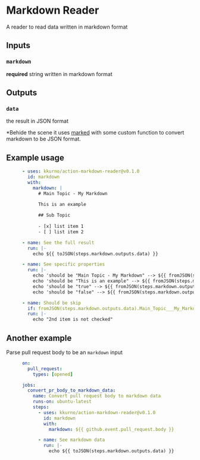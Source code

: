 # Markdown Reader

A reader to read data written in markdown format

## Inputs

### `markdown`

**required** string written in markdown format

## Outputs

### `data`

the result in JSON format

*Behide the scene it uses [marked](https://github.com/markedjs/marked) with some custom function to convert markdown to be JSON format.

## Example usage

```yaml
      - uses: kkurno/action-markdown-reader@v0.1.0
        id: markdown
        with:
          markdown: |
            # Main Topic - My Markdown

            This is an example
            
            ## Sub Topic
            
            - [x] list item 1
            - [ ] list item 2

      - name: See the full result
        run: |-
          echo ${{ toJSON(steps.markdown.outputs.data) }}

      - name: See specific properties
        run: |-
          echo 'should be "Main Topic - My Markdown" --> ${{ fromJSON(steps.markdown.outputs.data).Main_Topic___My_Markdown.text }}'
          echo 'should be "This is an example" --> ${{ fromJSON(steps.markdown.outputs.data).Main_Topic___My_Markdown.bodies[0].text }}'
          echo 'should be "true" --> ${{ fromJSON(steps.markdown.outputs.data).Main_Topic___My_Markdown.subheader.Sub_Topic.bodies[0].items[0].checked }}'
          echo 'should be "false" --> ${{ fromJSON(steps.markdown.outputs.data).Main_Topic___My_Markdown.subheader.Sub_Topic.bodies[0].items[1].checked }}'

      - name: Should be skip
        if: fromJSON(steps.markdown.outputs.data).Main_Topic___My_Markdown.subheader.Sub_Topic.bodies[0].items[1].checked
        run: |-
          echo "2nd item is not checked"
```

## Another example

Parse pull request body to be an `markdown` input

```yaml
      on:
        pull_request:
          types: [opened]

      jobs:
        convert_pr_body_to_markdown_data:
          name: Convert pull request body to markdown data
          runs-on: ubuntu-latest
          steps:
            - uses: kkurno/action-markdown-reader@v0.1.0
              id: markdown
              with:
                markdown: ${{ github.event.pull_request.body }}

            - name: See markdown data
              run: |-
                echo ${{ toJSON(steps.markdown.outputs.data) }}
```
